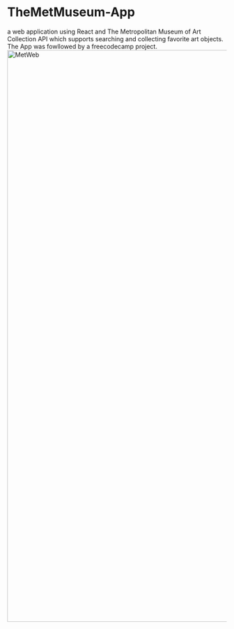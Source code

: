 # TheMetMuseum-App
a web application using React and The Metropolitan Museum of Art Collection API which supports searching and collecting favorite art objects. The App was fowllowed by a freecodecamp project. 
<img width="1309" alt="MetWeb" src="https://user-images.githubusercontent.com/106004886/194203348-c30a1110-16d0-4d57-8882-fe2ce0917faf.png">
